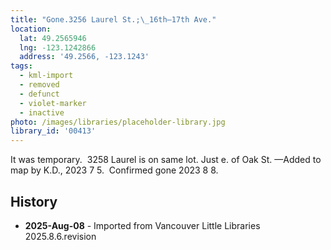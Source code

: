 ```yaml
---
title: "Gone.3256 Laurel St.;\_16th—17th Ave."
location:
  lat: 49.2565946
  lng: -123.1242866
  address: '49.2566, -123.1243'
tags:
  - kml-import
  - removed
  - defunct
  - violet-marker
  - inactive
photo: /images/libraries/placeholder-library.jpg
library_id: '00413'
---
```

It was temporary.  3258 Laurel is on same lot.
Just e. of Oak St.
—Added to map by K.D., 2023 7 5.  
Confirmed gone 2023 8 8.

## History
- **2025-Aug-08** - Imported from Vancouver Little Libraries 2025.8.6.revision
